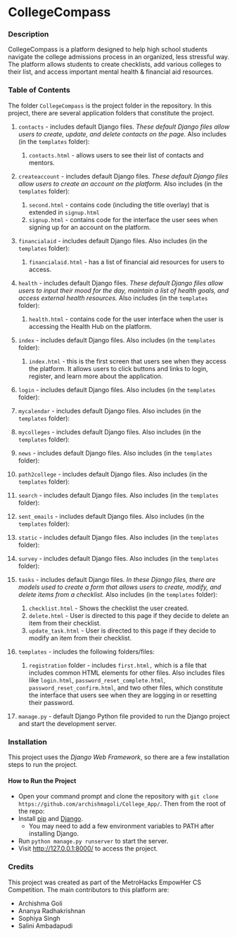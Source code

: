 # CollegeCompass 

### Description
CollegeCompass is a platform designed to help high school students navigate the college admissions process in an organized, less stressful way. The platform allows students to create checklists, add various colleges to their list, and access important mental health & financial aid resources. 

### Table of Contents
The folder ```CollegeCompass``` is the project folder in the repository. In this project, there are several application folders that constitute the project. 
1. ```contacts``` - includes default Django files. *These default Django files allow users to create, update, and delete contacts on the page.* Also includes (in the ```templates``` folder):
   1. ```contacts.html``` - allows users to see their list of contacts and mentors.

2. ```createaccount``` - includes default Django files. *These default Django files allow users to create an account on the platform.* Also includes (in the ```templates``` folder):
   1. ```second.html``` - contains code (including the title overlay) that is extended in ```signup.html```
   2. ```signup.html``` - contains code for the interface the user sees when signing up for an account on the platform. 

3. ```financialaid``` - includes default Django files. Also includes (in the ```templates``` folder):
   1. ```financialaid.html``` - has a list of financial aid resources for users to access. 

4. ```health``` - includes default Django files. *These default Django files allow users to input their mood for the day, maintain a list of health goals, and access external health resources.* Also includes (in the ```templates``` folder):
   1. ```health.html``` - contains code for the user interface when the user is accessing the Health Hub on the platform. 

5. ```index``` - includes default Django files. Also includes (in the ```templates``` folder):
   1. ```index.html``` - this is the first screen that users see when they access the platform. It allows users to click buttons and links to login, register, and learn more about the application. 

6. ```login``` - includes default Django files. Also includes (in the ```templates``` folder):

7. ```mycalendar``` - includes default Django files. Also includes (in the ```templates``` folder):

8. ```mycolleges``` - includes default Django files. Also includes (in the ```templates``` folder):

9. ```news``` - includes default Django files. Also includes (in the ```templates``` folder):

10. ```path2college``` - includes default Django files. Also includes (in the ```templates``` folder):

11. ```search``` - includes default Django files. Also includes (in the ```templates``` folder):

12. ```sent_emails``` - includes default Django files. Also includes (in the ```templates``` folder):

13. ```static``` - includes default Django files. Also includes (in the ```templates``` folder):

14. ```survey``` - includes default Django files. Also includes (in the ```templates``` folder):
15. ```tasks``` - includes default Django files. *In these Django files, there are models used to create a form that allows users to create, modify, and delete items from a checklist.* Also includes (in the ```templates``` folder):
    1. ```checklist.html``` - Shows the checklist the user created. 
    2. ```delete.html``` - User is directed to this page if they decide to delete an item from their checklist. 
    3. ```update_task.html``` - User is directed to this page if they decide to modify an item from their checklist.

16. ```templates``` - includes the following folders/files:
    1. ```registration``` folder - includes ```first.html,``` which is a file that includes common HTML elements for other files. Also includes files like ```login.html```, ```password_reset_complete.html```, ```password_reset_confirm.html```, and two other files, which constitute the interface that users see when they are logging in or resetting their password.  

17. ```manage.py``` - default Django Python file provided to run the Django project and start the development server. 

### Installation 
This project uses the *Django Web Framework*, so there are a few installation steps to run the project. 

#### How to Run the Project
* Open your command prompt and clone the repository with ```git clone https://github.com/archishmagoli/College_App/```. Then from the root of the repo:
* Install [pip](https://pip.pypa.io/en/stable/installing/) and [Django](https://docs.djangoproject.com/en/3.2/topics/install/). 
  * You may need to add a few environment variables to PATH after installing Django. 
* Run ```python manage.py runserver``` to start the server.
* Visit http://127.0.0.1:8000/ to access the project. 

### Credits
This project was created as part of the MetroHacks EmpowHer CS Competition. The main contributors to this platform are:
* Archishma Goli
* Ananya Radhakrishnan
* Sophiya Singh
* Salini Ambadapudi

